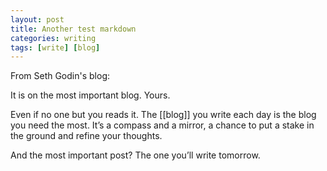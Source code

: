 ```yaml
---
layout: post
title: Another test markdown
categories: writing
tags: [write] [blog]
---
```


From Seth Godin's blog: 

It is on the most important blog.
Yours.

Even if no one but you reads it. The [[blog]] you write each day is the blog you need the most. It’s a 	compass and a mirror, a chance to put a stake in the ground and refine your thoughts.

And the most important post? The one you’ll write tomorrow.

